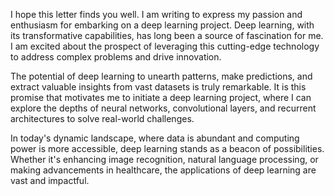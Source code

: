 I hope this letter finds you well. I am writing to express my passion and enthusiasm for embarking on a deep learning project. Deep learning, with its transformative capabilities, has long been a source of fascination for me. I am excited about the prospect of leveraging this cutting-edge technology to address complex problems and drive innovation.

The potential of deep learning to unearth patterns, make predictions, and extract valuable insights from vast datasets is truly remarkable. It is this promise that motivates me to initiate a deep learning project, where I can explore the depths of neural networks, convolutional layers, and recurrent architectures to solve real-world challenges.

In today's dynamic landscape, where data is abundant and computing power is more accessible, deep learning stands as a beacon of possibilities. Whether it's enhancing image recognition, natural language processing, or making advancements in healthcare, the applications of deep learning are vast and impactful.
